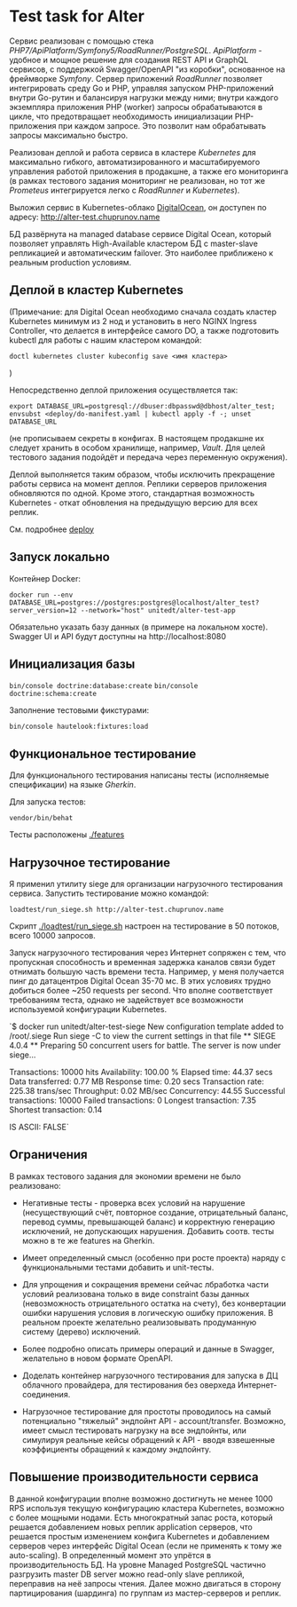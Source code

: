 # Test task for Alter

Сервис реализован с помощью стека *PHP7/ApiPlatform/Symfony5/RoadRunner/PostgreSQL*. *ApiPlatform* - удобное и 
мощное решение для создания REST API и GraphQL сервисов, с поддержкой Swagger/OpenAPI "из коробки", основанное
на фреймворке *Symfony*. Сервер приложений *RoadRunner* позволяет интегрировать среду Go и PHP, управляя запуском
PHP-приложений внутри Go-рутин и балансируя нагрузки между ними; внутри каждого экземпляра приложения PHP 
(worker) запросы обрабатываются в цикле, что предотвращает необходимость инициализации PHP-приложения при 
каждом запросе. Это позволит нам обрабатывать запросы максимально быстро.

Реализован деплой и работа сервиса в кластере *Kubernetes* для максимально гибкого, автоматизированного и масштабируемого
управления работой приложения в продакшне, а также его мониторинга (в рамках тестового задания мониторинг не реализован,
но тот же *Prometeus* интегрируется легко с *RoadRunner* и *Kubernetes*).

Выложил сервис в Kubernetes-облако [DigitalOcean](https://www.digitalocean.com/products/kubernetes/), 
он доступен по адресу: http://alter-test.chuprunov.name

БД развёрнута на managed database сервисе Digital Ocean, который позволяет управлять High-Available кластером БД
с master-slave репликацией и автоматическим failover. Это наиболее приближено к реальным production условиям.

## Деплой в кластер Kubernetes

(Примечание: для Digital Ocean необходимо сначала создать кластер Kubernetes минимум из 2 нод и установить в него 
NGINX Ingress Controller, что делается в интерфейсе самого DO, а также подготовить kubectl для работы с нашим кластером
командой:

`doctl kubernetes cluster kubeconfig save <имя кластера>` 

)

Непосредственно деплой приложения осуществляется так:

`export DATABASE_URL=postgresql://dbuser:dbpasswd@dbhost/alter_test; envsubst <deploy/do-manifest.yaml | kubectl apply -f -; unset DATABASE_URL`

(не прописываем секреты в конфигах. В настоящем продакшне их следует хранить в особом хранилище, например,
*Vault*. Для целей тестового задания подойдёт и передача через переменную окружения).

Деплой выполняется таким образом, чтобы исключить прекращение работы сервиса на момент деплоя. Реплики серверов 
приложения обновляются по одной. Кроме этого, стандартная возможность Kubernetes - откат обновления на предыдущую версию
для всех реплик. 

См. подробнее [deploy](./deploy)

## Запуск локально

Контейнер Docker:

`docker run --env DATABASE_URL=postgres://postgres:postgres@localhost/alter_test?server_version=12 --network="host" unitedt/alter-test-app`

Обязательно указать базу данных (в примере на локальном хосте). Swagger UI и API будут доступны на http://localhost:8080

## Инициализация базы

`bin/console doctrine:database:create`
`bin/console doctrine:schema:create`

Заполнение тестовыми фикстурами:

`bin/console hautelook:fixtures:load`

## Функциональное тестирование

Для функционального тестирования написаны тесты (исполняемые спецификации) на языке *Gherkin*. 

Для запуска тестов:

`vendor/bin/behat`

Тесты расположены [./features](./features)

## Нагрузочное тестирование

Я применил утилиту siege для организации нагрузочного тестирования сервиса. Запустить тестирование можно командой:

`loadtest/run_siege.sh http://alter-test.chuprunov.name`

Скрипт [./loadtest/run_siege.sh](./loadtest/run_siege.sh) настроен на тестирование в 50 потоков, всего 10000 запросов.

Запуск нагрузочного тестирования через Интернет сопряжен с тем, что пропускная способность и временная задержка каналов
связи будет отнимать большую часть времени теста. Например, у меня получается пинг до датацентров Digital Ocean 35-70 мс.
В этих условиях трудно добиться более ~250 requests per second. Что вполне соответствует требованиям теста, однако не 
задействует все возможности используемой конфигурации Kubernetes.

`$ docker run unitedt/alter-test-siege
New configuration template added to /root/.siege
Run siege -C to view the current settings in that file
** SIEGE 4.0.4
** Preparing 50 concurrent users for battle.
The server is now under siege...

Transactions:		       10000 hits
Availability:		      100.00 %
Elapsed time:		       44.37 secs
Data transferred:	        0.77 MB
Response time:		        0.20 secs
Transaction rate:	      225.38 trans/sec
Throughput:		        0.02 MB/sec
Concurrency:		       44.55
Successful transactions:       10000
Failed transactions:	           0
Longest transaction:	        7.35
Shortest transaction:	        0.14
 
IS ASCII: FALSE`


## Ограничения

В рамках тестового задания для экономии времени не было реализовано:

* Негативные тесты - проверка всех условий на нарушение (несуществующий счёт, повторное создание, отрицательный баланс,
перевод суммы, превышающей баланс) и корректную генерацию исключений, не допускающих нарушения. Добавить соотв. тесты 
можно в те же features на Gherkin.

* Имеет определенный смысл (особенно при росте проекта) наряду с функциональными тестами добавить и unit-тесты.

* Для упрощения и сокращения времени сейчас лбработка части условий реализована только в виде constraint базы данных 
(невозможность отрицательного остатка на счету), без конвертации ошибки нарушения условия в логическую ошибку 
приложения. В реальном проекте желательно реализовывать продуманную систему (дерево) исключений.

* Более подробно описать примеры операций и данные в Swagger, желательно в новом формате OpenAPI.

* Доделать контейнер нагрузочного тестирования для запуска в ДЦ облачного провайдера, для тестирования без оверхеда 
Интернет-соединения.

* Нагрузочное тестирование для простоты проводилось на самый потенциально "тяжелый" эндпойнт API - account/transfer. 
Возможно, имеет смысл тестировать нагрузку на все эндпойнты, или симулируя реальные кейсы обращений к API - вводя 
взвешенные коэффициенты обращений к каждому эндпойнту.


## Повышение производительности сервиса

В данной конфигурации вполне возможно достигнуть не менее 1000 RPS используя текущую конфигурацию кластера Kubernetes,
возможно с более мощными нодами. Есть многократный запас роста, который решается добавлением новых реплик application 
серверов, что решается простым изменением конфига Kubernetes и добавлением серверов через интерфейс Digital Ocean (если 
не применять к тому же auto-scaling). В определенный момент это упрётся в производительность БД. На уровне 
Managed PostgreSQL частично разгрузить master DB server можно read-only slave репликой, переправив на неё запросы 
чтения. Далее можно двигаться в сторону партицирования (шардинга) по группам из мастер-серверов и реплик.